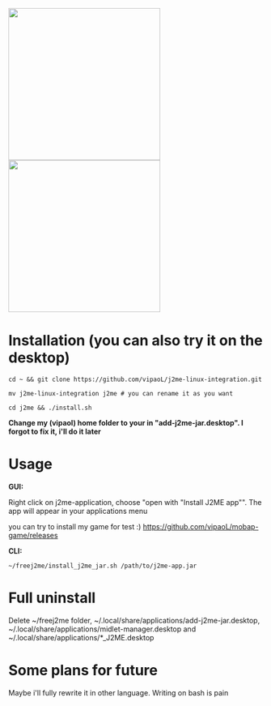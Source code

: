 <img src="https://user-images.githubusercontent.com/59665125/191324141-fbf88cd3-b9b9-4cb7-a3e2-71fca2eeaa7c.png" width="300"><img src="https://user-images.githubusercontent.com/59665125/191324339-cb580a37-f0c4-4621-92e8-d239c2083821.png" width="300">


# Installation (you can also try it on the desktop)
```
cd ~ && git clone https://github.com/vipaoL/j2me-linux-integration.git
```
```
mv j2me-linux-integration j2me # you can rename it as you want
```
```
cd j2me && ./install.sh
```
**Change my (vipaol) home folder to your in "add-j2me-jar.desktop". I forgot to fix it, i'll do it later**
# Usage
**GUI:**

Right click on j2me-application, choose "open with "Install J2ME app"". The app will appear in your applications menu

you can try to install my game for test :) https://github.com/vipaoL/mobap-game/releases

**CLI:**
```
~/freej2me/install_j2me_jar.sh /path/to/j2me-app.jar
```
# Full uninstall
Delete ~/freej2me folder, ~/.local/share/applications/add-j2me-jar.desktop, ~/.local/share/applications/midlet-manager.desktop and ~/.local/share/applications/*_J2ME.desktop


# Some plans for future
Maybe i'll fully rewrite it in other language. Writing on bash is pain
